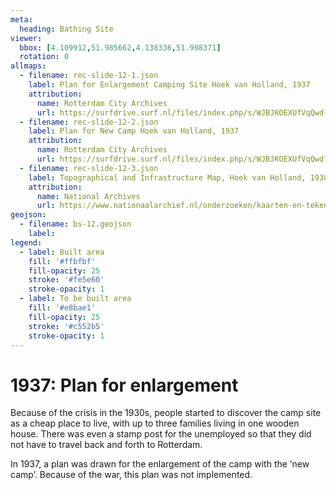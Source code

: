 ```yaml
---
meta:
  heading: Bathing Site
viewer:
  bbox: [4.109912,51.985662,4.138336,51.998371]
  rotation: 0
allmaps:
  - filename: rec-slide-12-1.json
    label: Plan for Enlargement Camping Site Hoek van Holland, 1937
    attribution:
      name: Rotterdam City Archives
      url: https://surfdrive.surf.nl/files/index.php/s/WJBJKOEXUfVqQwd?path=%2Fstadsarchief-rotterdam%2Fport_b5c#/files_mediaviewer/B5C_7501_1.jpg
  - filename: rec-slide-12-2.json
    label: Plan for New Camp Hoek van Holland, 1937
    attribution:
      name: Rotterdam City Archives 
      url: https://surfdrive.surf.nl/files/index.php/s/WJBJKOEXUfVqQwd?path=%2Fstadsarchief-rotterdam%2Fport_b5c#/files_mediaviewer/B5C_7501_2.jpg
  - filename: rec-slide-12-3.json
    label: Topographical and Infrastructure Map, Hoek van Holland, 1938
    attribution:
      name: National Archives
      url: https://www.nationaalarchief.nl/onderzoeken/kaarten-en-tekeningen/topografie-en-infrastructuur
geojson:
  - filename: bs-12.geojson
    label:
legend:
  - label: Built area
    fill: '#ffbfbf'
    fill-opacity: 25
    stroke: '#fe5e60'
    stroke-opacity: 1
  - label: To be built area
    fill: '#e8bae1'
    fill-opacity: 25
    stroke: '#c552b5'
    stroke-opacity: 1 
---
```


# 1937: Plan for enlargement

Because of the crisis in the 1930s, people started to discover the camp site as a cheap place to live, with up to three families living in one wooden house. There was even a stamp post for the unemployed so that they did not have to travel back and forth to Rotterdam.

In 1937, a plan was drawn for the enlargement of the camp with the ‘new camp’. Because of the war, this plan was not implemented.  